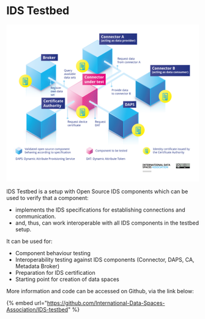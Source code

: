 # IDS Testbed

![](../.gitbook/assets/testbed.png)

IDS Testbed is a setup with Open Source IDS components which can be used to verify that a component:​

* implements the IDS specifications for establishing connections and communication.​
* and, thus, can work interoperable with all IDS components in the testbed setup.

It can be used for:

* Component behaviour testing
* Interoperability testing against IDS components (Connector, DAPS, CA, Metadata Broker)
* Preparation for IDS certification
* Starting point for creation of data spaces

More information and code can be accessed on Github, via the link below:

{% embed url="https://github.com/International-Data-Spaces-Association/IDS-testbed" %}
